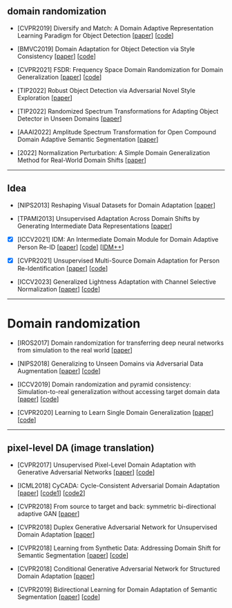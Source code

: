## domain randomization
- [CVPR2019] Diversify and Match: A Domain Adaptive Representation Learning Paradigm for Object Detection [[paper](https://openaccess.thecvf.com/content_CVPR_2019/papers/Kim_Diversify_and_Match_A_Domain_Adaptive_Representation_Learning_Paradigm_for_CVPR_2019_paper.pdf)] [[code](https://github.com/TKKim93/DivMatch)]

- [BMVC2019] Domain Adaptation for Object Detection via Style Consistency [[paper](https://arxiv.org/abs/1911.10033)] [[code](https://github.com/pb2377/Pytorch-Domain-Adaptation-via-Style-Consistency)]

- [CVPR2021] FSDR: Frequency Space Domain Randomization for Domain Generalization [[paper](https://arxiv.org/abs/2103.02370)] [[code](https://github.com/jxhuang0508/FSDR)]

- [TIP2022] Robust Object Detection via Adversarial Novel Style Exploration [[paper](https://ieeexplore.ieee.org/abstract/document/9697984)]

- [TIP2022] Randomized Spectrum Transformations for Adapting Object Detector in Unseen Domains [[paper](https://ieeexplore.ieee.org/abstract/document/10230014)]

- [AAAI2022] Amplitude Spectrum Transformation for Open Compound Domain Adaptive Semantic Segmentation [[paper](https://arxiv.org/abs/2202.04287)]

- [2022] Normalization Perturbation: A Simple Domain Generalization Method for Real-World Domain Shifts [[paper](https://arxiv.org/abs/2211.04393)]

---

## Idea
- [NIPS2013] Reshaping Visual Datasets for Domain Adaptation [[paper](https://proceedings.neurips.cc/paper/2013/hash/2291d2ec3b3048d1a6f86c2c4591b7e0-Abstract.html)]

- [TPAMI2013] Unsupervised Adaptation Across Domain Shifts by Generating Intermediate Data Representations [[paper](https://ieeexplore.ieee.org/abstract/document/6684145)]

- [x] [ICCV2021] IDM: An Intermediate Domain Module for Domain Adaptive Person Re-ID [[paper](https://arxiv.org/abs/2108.02413)] [[code](https://github.com/SikaStar/IDM)]  [[IDM++](https://arxiv.org/abs/2203.01682)]

- [x] [CVPR2021] Unsupervised Multi-Source Domain Adaptation for Person Re-Identification [[paper](https://arxiv.org/abs/2104.12961)] [[code](https://github.com/Neverland610/MSUDA_REID)]

- [ICCV2023] Generalized Lightness Adaptation with Channel Selective Normalization [[paper](https://arxiv.org/abs/2308.13783)] [[code](https://github.com/mdyao/CSNorm)]

---

# Domain randomization
- [IROS2017] Domain randomization for transferring deep neural networks from simulation to the real world [[paper](https://arxiv.org/abs/1703.06907)]

- [NIPS2018] Generalizing to Unseen Domains via Adversarial Data Augmentation [[paper](https://arxiv.org/abs/1805.12018)] [[code](https://github.com/ricvolpi/generalize-unseen-domains)]

- [ICCV2019] Domain randomization and pyramid consistency: Simulation-to-real generalization without accessing target domain data [[paper](https://arxiv.org/abs/1909.00889)] [[code](https://github.com/xyyue/DRPC)]

- [CVPR2020] Learning to Learn Single Domain Generalization [[paper](https://arxiv.org/abs/2003.13216)] [[code](https://github.com/joffery/M-ADA)]

---

## pixel-level DA (image translation)
- [CVPR2017] Unsupervised Pixel-Level Domain Adaptation with Generative Adversarial Networks [[paper](https://arxiv.org/abs/1612.05424)] [[code](https://github.com/Gitikameher/PixelDA)]

- [ICML2018] CyCADA: Cycle-Consistent Adversarial Domain Adaptation [[paper](https://arxiv.org/abs/1711.03213)] [[code1](https://github.com/jhoffman/cycada_release)] [[code2](https://github.com/tkhkaeio/CyCADA)]

- [CVPR2018] From source to target and back: symmetric bi-directional adaptive GAN [[paper](https://arxiv.org/abs/1705.08824)]

- [CVPR2018] Duplex Generative Adversarial Network for Unsupervised Domain Adaptation [[paper](https://openaccess.thecvf.com/content_cvpr_2018/html/Hu_Duplex_Generative_Adversarial_CVPR_2018_paper.html)]

- [CVPR2018] Learning from Synthetic Data: Addressing Domain Shift for Semantic Segmentation [[paper](https://arxiv.org/abs/1711.06969)] [[code](https://github.com/swamiviv/LSD-seg)]

- [CVPR2018] Conditional Generative Adversarial Network for Structured Domain Adaptation [[paper](https://openaccess.thecvf.com/content_cvpr_2018/html/Hong_Conditional_Generative_Adversarial_CVPR_2018_paper.html)]

- [CVPR2019] Bidirectional Learning for Domain Adaptation of Semantic Segmentation [[paper](https://arxiv.org/abs/1904.10620)] [[code](https://github.com/liyunsheng13/BDL)]